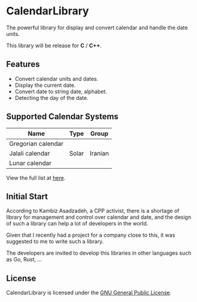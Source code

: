 # CalendarLibrary

The powerful library for display and convert calendar and handle the date units.

This library will be release for **C** / **C++**.

## Features

- Convert calendar units and dates.
- Display the current date.
- Convert date to string date, alphabet.
- Detecting the day of the date.

## Supported Calendar Systems

| Name | Type | 	Group |
| ------------ | ------------ | ------------ |
| Gregorian calendar | | |
| Jalali calendar | Solar | Iranian |
| Lunar calendar | | |

View the full list at [here](https://en.wikipedia.org/wiki/List_of_calendars).

## Initial Start

According to Kambiz Asadzadeh, a CPP activist, there is a shortage of library for management and control over calendar and date, and the design of such a library can help a lot of developers in the world.

Given that I recently had a project for a company close to this, it was suggested to me to write such a library.

The developers are invited to develop this libraries in other languages such as Go, Rust, ...

## License

CalendarLibrary is licensed under the [GNU General Public License](https://github.com/BaseMax/CalendarLibrary/blob/master/LICENSE).
